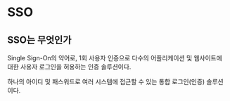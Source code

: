 # SSO

## SSO는 무엇인가&#x20;

Single Sign-On의 약어로, 1회 사용자 인증으로 다수의 어플리케이션 및 웹사이트에 대한 사용자 로그인을 허용하는 인증 솔루션이다.&#x20;

하나의 아이디 및 패스워드로 여러 시스템에 접근할 수 있는 통합 로그인(인증) 솔루션이다.&#x20;
